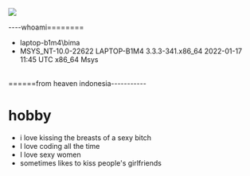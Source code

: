 <a align="center"><img src="https://www.bing.com/th?id=OIP.wSZXt_MiRKDTsJynL5138QHaE8&w=141&h=100&c=8&rs=1&qlt=90&o=6&pid=3.1&rm=2"></a>
<br>

----whoami========
<br>
- laptop-b1m4\bima
- MSYS_NT-10.0-22622 LAPTOP-B1M4 3.3.3-341.x86_64 2022-01-17 11:45 UTC x86_64 Msys
<br>
======from heaven indonesia-----------

# hobby
 - i love kissing the breasts of a sexy bitch
 - I love coding all the time
 - I love sexy women
 - sometimes likes to kiss people's girlfriends



